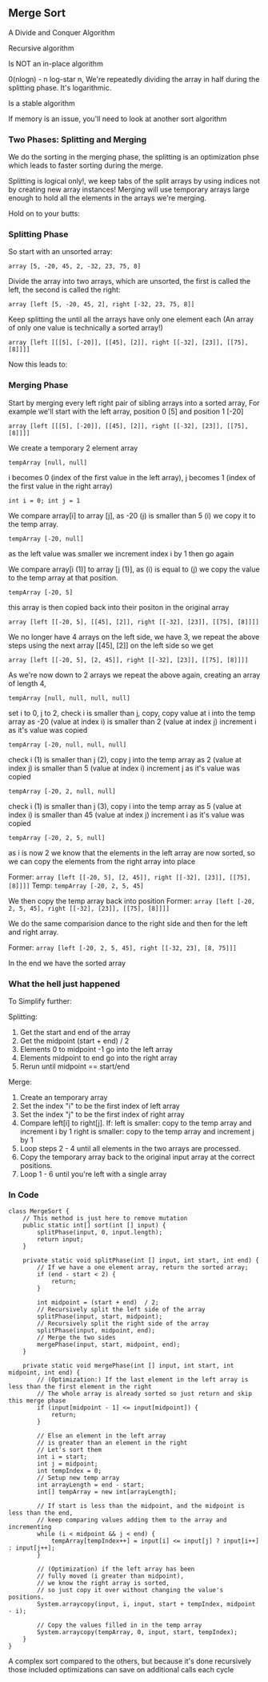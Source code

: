 ## Merge Sort

A Divide and Conquer Algorithm

Recursive algorithm

Is NOT an in-place algorithm

0(nlogn) - n log-star n, We're repeatedly dividing the array in half during the splitting phase. It's logarithmic.

Is a stable algorithm

If memory is an issue, you'll need to look at another sort algorithm

### Two Phases: Splitting and Merging

We do the sorting in the merging phase,
the splitting is an optimization phse which leads to faster sorting during the merge.

Splitting is logical only!, we keep tabs of the split arrays by using indices not by creating new array instances!
Merging will use temporary arrays large enough to hold all the elements in the arrays we're merging.

Hold on to your butts:

### Splitting Phase 

So start with an unsorted array:

`array [5, -20, 45, 2, -32, 23, 75, 8]`

Divide the array into two arrays, which are unsorted,
the first is called the left, the second is called the right:

`array [left [5, -20, 45, 2], right [-32, 23, 75, 8]]`

Keep splitting the until all the arrays have only one element each
(An array of only one value is technically a sorted array!)

`array [left [[[5], [-20]], [[45], [2]], right [[-32], [23]], [[75], [8]]]]`

Now this leads to:

### Merging Phase

Start by merging every left right pair of sibling arrays into a sorted array,
For example we'll start with the left array, position 0 [5] and position 1 [-20]

`array [left [[[5], [-20]], [[45], [2]], right [[-32], [23]], [[75], [8]]]]`

We create a temporary 2 element array

`tempArray [null, null]`

i becomes 0 (index of the first value in the left array), j becomes 1 (index of the first value in the right array)

`int i = 0; int j = 1`

We compare array[i] to array [j], as -20 (j) is smaller than 5 (i) we copy it to the temp array.

`tempArray [-20, null]`

as the left value was smaller we increment index i by 1 then go again

We compare array[i (1)] to array [j (1)], as (i) is equal to (j) we copy the value to the temp array at that position.

`tempArray [-20, 5]`

this array is then copied back into their positon in the original array

`array [left [[-20, 5], [[45], [2]], right [[-32], [23]], [[75], [8]]]]`

We no longer have 4 arrays on the left side, we have 3, we repeat the above steps using the next array [[45], [2]] on the left side so we get

`array [left [[-20, 5], [2, 45]], right [[-32], [23]], [[75], [8]]]]`

As we're now down to 2 arrays we repeat the above again, creating an array of length 4,

`tempArray [null, null, null, null]`

set i to 0, j to 2, check i is smaller than j, copy,
copy value at i into the temp array as -20 (value at index i) is smaller than 2 (value at index j)
increment i as it's value was copied

`tempArray [-20, null, null, null]`

check i (1) is smaller than j (2), copy j into the temp array as 2 (value at index j) is smaller than 5 (value at index i)
increment j as it's value was copied

`tempArray [-20, 2, null, null]`

check i (1) is smaller than j (3), copy i into the temp array as 5 (value at index i) is smaller than 45 (value at index j)
increment i as it's value was copied

`tempArray [-20, 2, 5, null]`

as i is now 2 we know that the elements in the left array are now sorted, so we can copy the elements from the right array into place

Former: `array [left [[-20, 5], [2, 45]], right [[-32], [23]], [[75], [8]]]]`
Temp:   `tempArray [-20, 2, 5, 45]`

We then copy the temp array back into position
Former: `array [left [-20, 2, 5, 45], right [[-32], [23]], [[75], [8]]]]`

We do the same comparision dance to the right side and then for the left and right array.

Former: `array [left [-20, 2, 5, 45], right [[-32, 23], [8, 75]]]`

In the end we have the sorted array

### What the hell just happened

To Simplify further:

Splitting:

1. Get the start and end of the array
2. Get the midpoint (start + end) / 2
3. Elements 0 to midpoint -1 go into the left array
4. Elements midpoint to end go into the right array
5. Rerun until midpoint == start/end

Merge:

1. Create an temporary array
2. Set the index "i" to be the first index of left array
3. Set the index "j" to be the first index of right array
4. Compare left[i] to right[j]. If: 
    left is smaller: copy to the temp array and increment i by 1
    right is smaller: copy to the temp array and increment j by 1
5. Loop steps 2 - 4 until all elements in the two arrays are processed.
6. Copy the temporary array back to the original input array at the correct positions.
7. Loop 1 - 6 until you're left with a single array

### In Code

```
class MergeSort {
    // This method is just here to remove mutation
    public static int[] sort(int [] input) {
        splitPhase(input, 0, input.length);
        return input;
    }

    private static void splitPhase(int [] input, int start, int end) {
        // If we have a one element array, return the sorted array;
        if (end - start < 2) {
            return;
        }

        int midpoint = (start + end)  / 2;
        // Recursively split the left side of the array
        splitPhase(input, start, midpoint);
        // Recursively split the right side of the array
        splitPhase(input, midpoint, end);
        // Merge the two sides
        mergePhase(input, start, midpoint, end);
    }

    private static void mergePhase(int [] input, int start, int midpoint, int end) {
        // (Optimization:) If the last element in the left array is less than the first element in the right
        // The whole array is already sorted so just return and skip this merge phase
        if (input[midpoint - 1] <= input[midpoint]) {
            return;
        }

        // Else an element in the left array
        // is greater than an element in the right
        // Let's sort them
        int i = start;
        int j = midpoint;
        int tempIndex = 0;
        // Setup new temp array
        int arrayLength = end - start;
        int[] tempArray = new int[arrayLength];

        // If start is less than the midpoint, and the midpoint is less than the end,
        // keep comparing values adding them to the array and incrementing
        while (i < midpoint && j < end) {
            tempArray[tempIndex++] = input[i] <= input[j] ? input[i++] : input[j++];
        }

        // (Optimization) if the left array has been
        // fully moved (i greater than midpoint),
        // we know the right array is sorted,
        // so just copy it over without changing the value's positions.
        System.arraycopy(input, i, input, start + tempIndex, midpoint - i);

        // Copy the values filled in in the temp array
        System.arraycopy(tempArray, 0, input, start, tempIndex);
    }
}
```

A complex sort compared to the others, but because it's done recursively those included optimizations can save on additional calls each cycle


